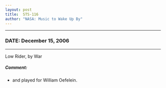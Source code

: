 ```yaml
---
layout: post
title:  STS-116
author: "NASA: Music to Wake Up By"
---
```


----
### DATE: December 15, 2006
----
Low Rider, by War

##### Comment:
* and played for William Oefelein.
